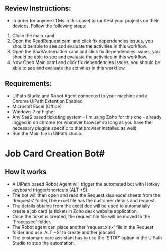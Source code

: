 ## Review Instructions:

- In order for anyone (TMs in this case) to run/test your projects on their devices. Follow the following steps:
1. Close the main.xaml.
2. Open the ReadRequest.xaml and click fix dependencies issues, you should be able to see and evaluate the activities in this workflow.
3. Open the SaaSAutomation.xaml and click fix dependencies issues, you should be able to see and evaluate the activities in this workflow.
4. Now Open Main.xaml and click fix dependencies issues, you should be able to see and evaluate the activities in this workflow.


## Requirements:
- UiPath Studio and Robot Agent connected to your machine and a Chrome UiPath Extention Enabled
- Microsoft Excel (Office)
- Windows 7 or higher
- Any SaaS based ticketing system - I'm using Zoho for this one - already logged in on chrome (or whatever browser so long as you have the necessary plugins specific to that browser installed as well).
- Run the Main file in UiPath studio.
# Job Card Creation Bot# 

## How it works
- A UiPath based Robot Agent will trigger the automated bot with Hotkey keyboard trigger/shortcuts (ALT +S).
- The bot will then open and read the Request.xlsx excel sheets from the 'Requests' folder,The excel file has the customer details and request.
- The details obtaine from the excel doc will be used to automatially create a job card (a ticket) in Zoho desk website application.
- Once the ticket is created, the request file file will be moved to the 'Processed' folder.
- The Robot agent can place another 'request.xlsx' file in the Request folder and use 'ALT +S' to create another jobcard
- The customare care assistant has to use the 'STOP' option in the UiPath Studio to stop the automation.

